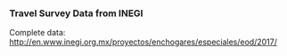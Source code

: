 ### Travel Survey Data from INEGI

Complete data: http://en.www.inegi.org.mx/proyectos/enchogares/especiales/eod/2017/
